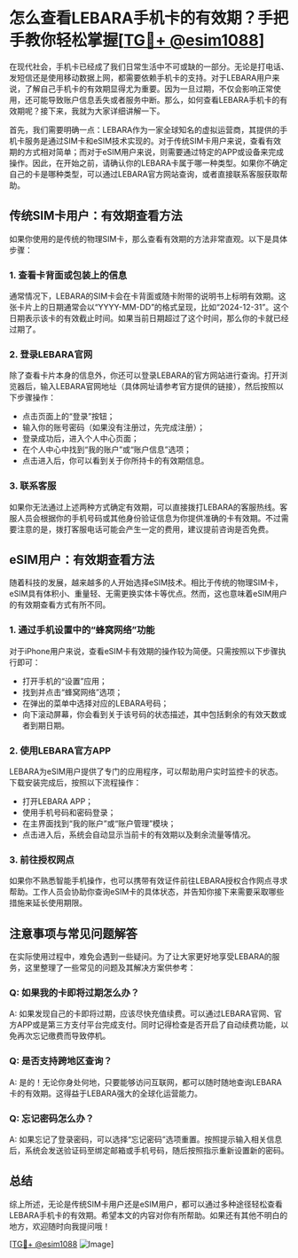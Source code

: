 # 怎么查看LEBARA手机卡的有效期？手把手教你轻松掌握[[TG💪+ @esim1088](https://t.me/s/esim1088)]

在现代社会，手机卡已经成了我们日常生活中不可或缺的一部分。无论是打电话、发短信还是使用移动数据上网，都需要依赖手机卡的支持。对于LEBARA用户来说，了解自己手机卡的有效期显得尤为重要。因为一旦过期，不仅会影响正常使用，还可能导致账户信息丢失或者服务中断。那么，如何查看LEBARA手机卡的有效期呢？接下来，我就为大家详细讲解一下。

首先，我们需要明确一点：LEBARA作为一家全球知名的虚拟运营商，其提供的手机卡服务是通过SIM卡和eSIM技术实现的。对于传统SIM卡用户来说，查看有效期的方式相对简单；而对于eSIM用户来说，则需要通过特定的APP或设备来完成操作。因此，在开始之前，请确认你的LEBARA卡属于哪一种类型。如果你不确定自己的卡是哪种类型，可以通过LEBARA官方网站查询，或者直接联系客服获取帮助。

## **传统SIM卡用户：有效期查看方法**

如果你使用的是传统的物理SIM卡，那么查看有效期的方法非常直观。以下是具体步骤：

### 1. 查看卡背面或包装上的信息
通常情况下，LEBARA的SIM卡会在卡背面或随卡附带的说明书上标明有效期。这张卡片上的日期通常会以“YYYY-MM-DD”的格式呈现，比如“2024-12-31”。这个日期表示该卡的有效截止时间。如果当前日期超过了这个时间，那么你的卡就已经过期了。

### 2. 登录LEBARA官网
除了查看卡片本身的信息外，你还可以登录LEBARA的官方网站进行查询。打开浏览器后，输入LEBARA官网地址（具体网址请参考官方提供的链接），然后按照以下步骤操作：
- 点击页面上的“登录”按钮；
- 输入你的账号密码（如果没有注册过，先完成注册）；
- 登录成功后，进入个人中心页面；
- 在个人中心中找到“我的账户”或“账户信息”选项；
- 点击进入后，你可以看到关于你所持卡的有效期信息。

### 3. 联系客服
如果你无法通过上述两种方式确定有效期，可以直接拨打LEBARA的客服热线。客服人员会根据你的手机号码或其他身份验证信息为你提供准确的卡有效期。不过需要注意的是，拨打客服电话可能会产生一定的费用，建议提前咨询是否免费。

## eSIM用户：有效期查看方法

随着科技的发展，越来越多的人开始选择eSIM技术。相比于传统的物理SIM卡，eSIM具有体积小、重量轻、无需更换实体卡等优点。然而，这也意味着eSIM用户的有效期查看方式有所不同。

### 1. 通过手机设置中的“蜂窝网络”功能
对于iPhone用户来说，查看eSIM卡有效期的操作较为简便。只需按照以下步骤执行即可：
- 打开手机的“设置”应用；
- 找到并点击“蜂窝网络”选项；
- 在弹出的菜单中选择对应的LEBARA号码；
- 向下滚动屏幕，你会看到关于该号码的状态描述，其中包括剩余的有效天数或者到期日期。

### 2. 使用LEBARA官方APP
LEBARA为eSIM用户提供了专门的应用程序，可以帮助用户实时监控卡的状态。下载安装完成后，按照以下流程操作：
- 打开LEBARA APP；
- 使用手机号码和密码登录；
- 在主界面找到“我的账户”或“账户管理”模块；
- 点击进入后，系统会自动显示当前卡的有效期以及剩余流量等情况。

### 3. 前往授权网点
如果你不熟悉智能手机操作，也可以携带有效证件前往LEBARA授权合作网点寻求帮助。工作人员会协助你查询eSIM卡的具体状态，并告知你接下来需要采取哪些措施来延长使用期限。

## 注意事项与常见问题解答

在实际使用过程中，难免会遇到一些疑问。为了让大家更好地享受LEBARA的服务，这里整理了一些常见的问题及其解决方案供参考：

### Q: 如果我的卡即将过期怎么办？
A: 如果发现自己的卡即将过期，应该尽快充值续费。可以通过LEBARA官网、官方APP或是第三方支付平台完成支付。同时记得检查是否开启了自动续费功能，以免再次忘记缴费而导致停机。

### Q: 是否支持跨地区查询？
A: 是的！无论你身处何地，只要能够访问互联网，都可以随时随地查询LEBARA卡的有效期。这得益于LEBARA强大的全球化运营能力。

### Q: 忘记密码怎么办？
A: 如果忘记了登录密码，可以选择“忘记密码”选项重置。按照提示输入相关信息后，系统会发送验证码至绑定邮箱或手机号码，随后按照指示重新设置新的密码。

## 总结

综上所述，无论是传统SIM卡用户还是eSIM用户，都可以通过多种途径轻松查看LEBARA手机卡的有效期。希望本文的内容对你有所帮助。如果还有其他不明白的地方，欢迎随时向我提问哦！

[[TG💪+ @esim1088](https://t.me/s/esim1088) ![Image](https://i.postimg.cc/4NQfJmqS/Snipaste-2025-05-13-00-14-12.png)]